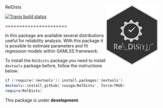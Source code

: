 RelDists <img src="man/figures/RelDists4.3_gris.png" align="right" height="200" align="right"/>

[![Travis build status](https://travis-ci.org/ousuga/RelDists.svg?branch=master)](https://travis-ci.org/ousuga/RelDists)

======================

In this package are available several distributions useful for reliability analysis. With this package it is possible to estimate parameters and fit regression models within GAMLSS framework.

To install the `RelDists` package you need to install `devtools` package before, follow the instructions below:

```s
if (!require('devtools')) install.packages('devtools')
devtools::install_github('ousuga/RelDists', force=TRUE)
require(RelDists)
```
This package is under **development**.
